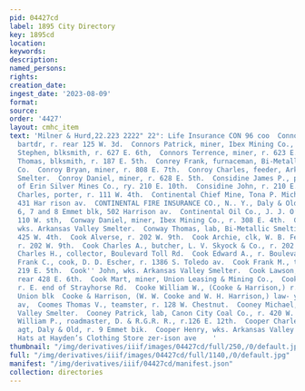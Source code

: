 ```yaml
---
pid: 04427cd
label: 1895 City Directory
key: 1895cd
location: 
keywords: 
description: 
named_persons: 
rights: 
creation_date: 
ingest_date: '2023-08-09'
format: 
source: 
order: '4427'
layout: cmhc_item
text: 'Milner & Hurd,22.223 2222" 22°: Life Insurance CON 96 coo  Connors John J.,
  bartdr, r. rear 125 W. 3d.  Connors Patrick, miner, Ibex Mining Co., r. 729 E. 7th.  Connors
  Stephen, blksmith, r. 627 E. 6th,  Connors Terrence, miner, r. 623 E. 6th.  Connors
  Thomas, blksmith, r. 187 E. 5th.  Conrey Frank, furnaceman, Bi-Metallic Smelting
  Co.  Conroy Bryan, miner, r. 808 E. 7th.  Conroy Charles, feeder, Arkansas Valley
  Smelter.  Conroy Daniel, miner, r. 628 E. 5th.  Considine James P., pumpman, Maid
  of Erin Silver Mines Co., ry. 210 E. 10th.  Considine John, r. 210 E. 10th.  Constantine
  Charles, porter, r. 111 W. 4th.  Continental Chief Mine, Tona P. Michael, mgr, office,
  431 Har rison av.  CONTINENTAL FIRE INSURANCE CO., N.. Y., Daly & Old, agts, 6,
  6, 7 and 8 Emmet blk, 502 Harrison av.  Continental Oil Co., J. J. O’Neill, agt,
  110 W. sth,  Conway Daniel, miner, Ibex Mining Co., r. 308 E. 4th.  Conway Patrick,
  wks. Arkansas Valley Smelter.  Conway Thomas, lab, Bi-Metallic Smelting Co., r.
  425 W. 4th.  Cook Alverse, r. 202 W. 9th.  Cook Archie, clk, W. B. Felker & Co.,
  r. 202 W. 9th.  Cook Charles A., butcher, L. V. Skyock & Co., r. 202 W. 9th.  Cook
  Charles H., collector, Boulevard Toll Rd.  Cook Edward A., r. Boulevard Toll Rd.  Cook
  Frank C., cook, D. D. Escher, r. 1386 S. Toledo av.  Cook Frank M., teamster, r.
  219 E. 5th.  Cook'' John, wks. Arkansas Valley Smelter.  Cook Lawson, miner, r.
  rear 428 E. 6th.  Cook Mart, miner, Union Leasing & Mining Co.,  Cook Paul, miner,
  r. E. end of Strayhorse Rd.  Cooke William W., (Cooke & Harrison,) r. 15, 16, 17
  Union blk  Cooke & Harrison, (W. W. Cooke and W. H. Harrison,) law- yers, 425 Harrison
  av,  Coomes Thomas V., teamster, r. 128 W. Chestnut.  Cooney Michael, wks. Arkansas
  Valley Smelter.  Cooney Patrick, lab, Canon City Coal Co., r. 420 W. Elm.  Cooney
  William P., roadmaster, D. & R.G.R. R., r.126 E. 12th.  Cooper Charles S8., insurance
  agt, Daly & Old, r. 9 Emmet bik.  Cooper Henry, wks. Arkansas Valley Smelter.  Knox
  Hats at Hayden’s Clothing Store zer-ison ave    '
thumbnail: "/img/derivatives/iiif/images/04427cd/full/250,/0/default.jpg"
full: "/img/derivatives/iiif/images/04427cd/full/1140,/0/default.jpg"
manifest: "/img/derivatives/iiif/04427cd/manifest.json"
collection: directories
---
```

